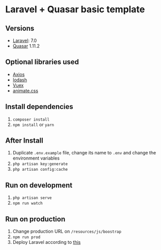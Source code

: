 # Laravel + Quasar basic template

## Versions
- [Laravel](https://laravel.com/): 7.0 
- [Quasar](https://quasar.dev) 1.11.2

## Optional libraries used
- [Axios](https://github.com/axios/axios)
- [lodash](https://github.com/lodash/lodash)
- [Vuex](https://github.com/vuejs/vuex)
- [animate.css](https://github.com/animate-css/animate.css)

## Install dependencies
1. `composer install`
2. `npm install` or `yarn`

## After Install
1. Duplicate `.env.example` file, change its name to `.env` and change the environment variables
2. `php artisan key:generate`
3. `php artisan config:cache`

## Run on development
1. `php artisan serve`
2. `npm run watch`

## Run on production
1. Change production URL on `/resources/js/boostrap`
2. `npm run prod`
3. Deploy Laravel according to [this](https://laravel.com/docs/7.x/deployment)
